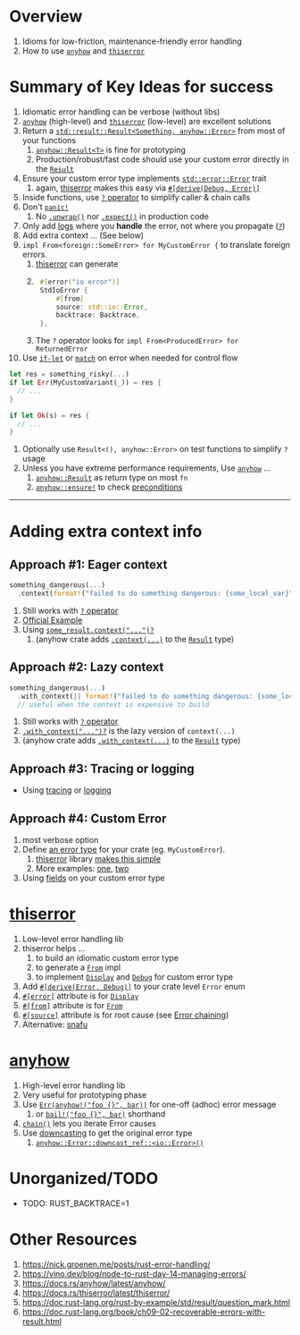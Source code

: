 # Overview

1. Idioms for low-friction, maintenance-friendly error handling
1. How to use [`anyhow`](https://docs.rs/anyhow/latest/anyhow/) and [`thiserror`](https://docs.rs/thiserror/latest/thiserror/)

# Summary of Key Ideas for success

1. Idiomatic error handling can be verbose (without libs)
1. [`anyhow`](https://docs.rs/anyhow/latest/anyhow/) (high-level) and [`thiserror`](https://docs.rs/thiserror/latest/thiserror/) (low-level) are excellent solutions
1. Return a [`std::result::Result<Something, anyhow::Error>`](https://doc.rust-lang.org/std/result/enum.Result.html) from most of your functions
    1. [`anyhow::Result<T>`](https://docs.rs/anyhow/latest/anyhow/type.Result.html) is fine for prototyping
    1. Production/robust/fast code should use your custom error directly in the [`Result`](https://doc.rust-lang.org/std/result/enum.Result.html)
1. Ensure your custom error type implements [`std::error::Error`](https://doc.rust-lang.org/std/error/trait.Error.html) trait
    1. again, [thiserror](https://docs.rs/thiserror/latest/thiserror/derive.Error.html) makes this easy via [`#[derive(Debug, Error)]`](https://docs.rs/thiserror/latest/thiserror/derive.Error.html)
1. Inside functions, use [`?` operator](https://doc.rust-lang.org/reference/expressions/operator-expr.html#the-question-mark-operator) to simplify caller & chain calls
1. Don't [`panic!`](https://doc.rust-lang.org/std/macro.panic.html)
    1. No [`.unwrap()`](https://doc.rust-lang.org/std/result/enum.Result.html#method.unwrap) nor [`.expect()`](https://doc.rust-lang.org/std/result/enum.Result.html#method.expect) in production code
1. Only add [logs](./logging.md) where you **handle** the error, not where you propagate ([`?`](https://doc.rust-lang.org/reference/expressions/operator-expr.html#the-question-mark-operator))
1. Add extra context ... (See below)
1. `impl From<foreign::SomeError> for MyCustomError {` to translate foreign errors.
    1. [thiserror](https://docs.rs/thiserror/latest/thiserror/#details) can generate
    1. ```rust
        #[error("io error")]
        StdIoError {
            #[from]
            source: std::io::Error,
            backtrace: Backtrace,
        },
    1. The `?` operator looks for `impl From<ProducedError> for ReturnedError`
1. Use [`if-let`](https://doc.rust-lang.org/rust-by-example/flow_control/if_let.html) or [`match`](https://doc.rust-lang.org/book/ch09-02-recoverable-errors-with-result.html#matching-on-different-errors) on error when needed for control flow

```rust
let res = something_risky(...)
if let Err(MyCustomVariant(_)) = res {
  // ...
}

if let Ok(s) = res {
  // ...
}
```

1. Optionally use `Result<(), anyhow::Error>` on test functions to simplify `?` usage
1. Unless you have extreme performance requirements, Use [`anyhow`](https://docs.rs/anyhow/latest/anyhow/) ...
    1. [`anyhow::Result`](https://docs.rs/anyhow/latest/anyhow/type.Result.html) as return type on most `fn`
    1. [`anyhow::ensure!`](https://docs.rs/anyhow/latest/anyhow/macro.ensure.html) to check [preconditions](https://github.com/google/guava/wiki/PreconditionsExplained)

--------

# Adding extra context info

## Approach #1: Eager context

```rust
something_dangerous(...)
  .context(format!("failed to do something dangerous: {some_local_var}"))?;
```

1. Still works with [`?` operator](https://doc.rust-lang.org/reference/expressions/operator-expr.html#the-question-mark-operator)
1. [Official Example](https://docs.rs/anyhow/latest/anyhow/trait.Context.html#example)
1. Using [`some_result.context("...")?`](https://docs.rs/anyhow/latest/anyhow/trait.Context.html)
    1. (anyhow crate adds [`.context(...)`](https://docs.rs/anyhow/latest/anyhow/trait.Context.html#tymethod.context) to the [`Result`](https://doc.rust-lang.org/nightly/core/result/enum.Result.html) type)

## Approach #2: Lazy context

```rust
something_dangerous(...)
  .with_context(|| format!("failed to do something dangerous: {some_local_var}"))?;
  // useful when the context is expensive to build
```

1. Still works with [`?` operator](https://doc.rust-lang.org/reference/expressions/operator-expr.html#the-question-mark-operator)
1. [`.with_context("...")?`](https://docs.rs/anyhow/latest/anyhow/trait.Context.html#tymethod.with_context) is the lazy version of `context(...)`
1. (anyhow crate adds [`.with_context(...)`](https://docs.rs/anyhow/latest/anyhow/trait.Context.html#method.with_context-1) to the [`Result`](https://doc.rust-lang.org/nightly/core/result/enum.Result.html) type)

## Approach #3: Tracing or logging

- Using [tracing](./tracing.md) or [logging](./logging.md)

## Approach #4: Custom Error
1. most verbose option
1. Define [an error type](https://docs.rs/thiserror/latest/thiserror/#example) for your crate (eg. `MyCustomError`).
    1. [thiserror](https://github.com/dtolnay/thiserror) library [makes this simple](https://docs.rs/thiserror/latest/thiserror/)
    1. More examples: [one](https://fettblog.eu/rust-enums-wrapping-errors/), [two](https://www.lpalmieri.com/posts/error-handling-rust/#modelling-errors-as-enums)
1. Using [fields](https://doc.rust-lang.org/rust-by-example/custom_types/enum.html#enums) on your custom error type

# [thiserror](https://docs.rs/thiserror/latest/thiserror/)

1. Low-level error handling lib
1. thiserror helps ...
    1. to build an idiomatic custom error type
    1. to generate a [`From`](https://doc.rust-lang.org/std/convert/trait.From.html) impl
    1. to implement [`Display`](https://doc.rust-lang.org/std/fmt/trait.Display.html) and [`Debug`](https://doc.rust-lang.org/std/fmt/trait.Debug.html) for custom error type
1. Add [`#[derive(Error, Debug)]`](https://docs.rs/thiserror/latest/thiserror/#example) to your crate level `Error` enum
1. [`#[error]`](https://docs.rs/thiserror/latest/thiserror/#details) attribute is for [`Display`](https://doc.rust-lang.org/std/fmt/trait.Display.html)
1. [`#[from]`](https://docs.rs/thiserror/latest/thiserror/#details) attribute is for [`From`](https://doc.rust-lang.org/std/convert/trait.From.html)
1. [`#[source]`](https://docs.rs/thiserror/latest/thiserror/#details) attribute is for root cause (see [Error chaining](https://docs.rs/anyhow/latest/anyhow/struct.Chain.html))
1. Alternative: [snafu](https://docs.rs/snafu/latest/snafu/index.html)

# [anyhow](https://docs.rs/anyhow/latest/anyhow/)

1. High-level error handling lib
1. Very useful for prototyping phase
1. Use [`Err(anyhow!("foo {}", bar))`](https://docs.rs/anyhow/latest/anyhow/macro.anyhow.html) for one-off (adhoc) error message
    1. or [`bail!("foo {}", bar)`](https://docs.rs/anyhow/latest/anyhow/macro.bail.html) shorthand
1. [`chain()`](https://docs.rs/anyhow/latest/anyhow/struct.Chain.html) lets you iterate Error causes
1. Use [downcasting](https://docs.rs/anyhow/1.0.4/anyhow/struct.Error.html#example-1) to get the original error type
    1. [`anyhow::Error::downcast_ref::<io::Error>()`](https://docs.rs/anyhow/latest/anyhow/struct.Error.html#method.downcast_ref)

# Unorganized/TODO

- TODO: RUST_BACKTRACE=1

# Other Resources

1. https://nick.groenen.me/posts/rust-error-handling/
1. https://vino.dev/blog/node-to-rust-day-14-managing-errors/
1. https://docs.rs/anyhow/latest/anyhow/
1. https://docs.rs/thiserror/latest/thiserror/
1. https://doc.rust-lang.org/rust-by-example/std/result/question_mark.html
1. https://doc.rust-lang.org/book/ch09-02-recoverable-errors-with-result.html
